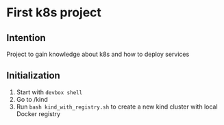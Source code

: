 # First k8s project

## Intention

Project to gain knowledge about k8s and how to deploy services

## Initialization

1. Start with `devbox shell`
2. Go to /kind
3. Run `bash kind_with_registry.sh` to create a new kind cluster with local Docker registry
